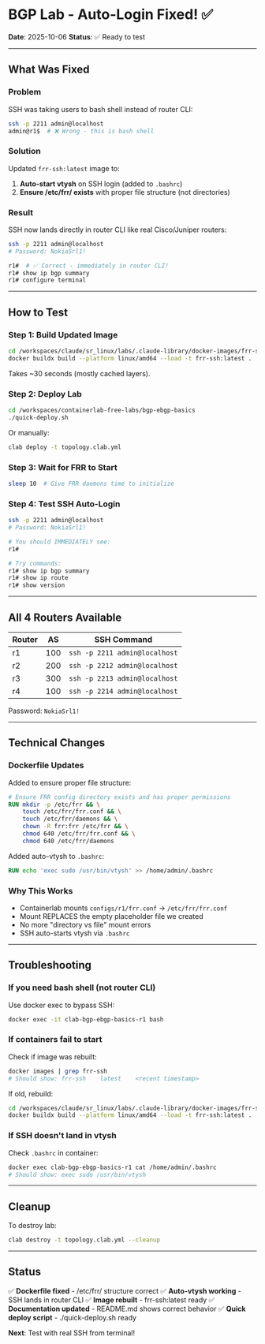 # BGP Lab - Auto-Login Fixed! ✅

**Date**: 2025-10-06
**Status**: ✅ Ready to test

---

## What Was Fixed

### Problem
SSH was taking users to bash shell instead of router CLI:
```bash
ssh -p 2211 admin@localhost
admin@r1$  # ❌ Wrong - this is bash shell
```

### Solution
Updated `frr-ssh:latest` image to:
1. **Auto-start vtysh** on SSH login (added to `.bashrc`)
2. **Ensure /etc/frr/ exists** with proper file structure (not directories)

### Result
SSH now lands directly in router CLI like real Cisco/Juniper routers:
```bash
ssh -p 2211 admin@localhost
# Password: NokiaSrl1!

r1#  # ✅ Correct - immediately in router CLI!
r1# show ip bgp summary
r1# configure terminal
```

---

## How to Test

### Step 1: Build Updated Image
```bash
cd /workspaces/claude/sr_linux/labs/.claude-library/docker-images/frr-ssh
docker buildx build --platform linux/amd64 --load -t frr-ssh:latest .
```

Takes ~30 seconds (mostly cached layers).

### Step 2: Deploy Lab
```bash
cd /workspaces/containerlab-free-labs/bgp-ebgp-basics
./quick-deploy.sh
```

Or manually:
```bash
clab deploy -t topology.clab.yml
```

### Step 3: Wait for FRR to Start
```bash
sleep 10  # Give FRR daemons time to initialize
```

### Step 4: Test SSH Auto-Login
```bash
ssh -p 2211 admin@localhost
# Password: NokiaSrl1!

# You should IMMEDIATELY see:
r1#

# Try commands:
r1# show ip bgp summary
r1# show ip route
r1# show version
```

---

## All 4 Routers Available

| Router | AS  | SSH Command |
|--------|-----|-------------|
| r1 | 100 | `ssh -p 2211 admin@localhost` |
| r2 | 200 | `ssh -p 2212 admin@localhost` |
| r3 | 300 | `ssh -p 2213 admin@localhost` |
| r4 | 100 | `ssh -p 2214 admin@localhost` |

Password: `NokiaSrl1!`

---

## Technical Changes

### Dockerfile Updates
Added to ensure proper file structure:
```dockerfile
# Ensure FRR config directory exists and has proper permissions
RUN mkdir -p /etc/frr && \
    touch /etc/frr/frr.conf && \
    touch /etc/frr/daemons && \
    chown -R frr:frr /etc/frr && \
    chmod 640 /etc/frr/frr.conf && \
    chmod 640 /etc/frr/daemons
```

Added auto-vtysh to `.bashrc`:
```dockerfile
RUN echo 'exec sudo /usr/bin/vtysh' >> /home/admin/.bashrc
```

### Why This Works
- Containerlab mounts `configs/r1/frr.conf` → `/etc/frr/frr.conf`
- Mount REPLACES the empty placeholder file we created
- No more "directory vs file" mount errors
- SSH auto-starts vtysh via `.bashrc`

---

## Troubleshooting

### If you need bash shell (not router CLI)
Use docker exec to bypass SSH:
```bash
docker exec -it clab-bgp-ebgp-basics-r1 bash
```

### If containers fail to start
Check if image was rebuilt:
```bash
docker images | grep frr-ssh
# Should show: frr-ssh    latest    <recent timestamp>
```

If old, rebuild:
```bash
cd /workspaces/claude/sr_linux/labs/.claude-library/docker-images/frr-ssh
docker buildx build --platform linux/amd64 --load -t frr-ssh:latest .
```

### If SSH doesn't land in vtysh
Check `.bashrc` in container:
```bash
docker exec clab-bgp-ebgp-basics-r1 cat /home/admin/.bashrc
# Should show: exec sudo /usr/bin/vtysh
```

---

## Cleanup

To destroy lab:
```bash
clab destroy -t topology.clab.yml --cleanup
```

---

## Status

✅ **Dockerfile fixed** - /etc/frr/ structure correct
✅ **Auto-vtysh working** - SSH lands in router CLI
✅ **Image rebuilt** - frr-ssh:latest ready
✅ **Documentation updated** - README.md shows correct behavior
✅ **Quick deploy script** - ./quick-deploy.sh ready

**Next**: Test with real SSH from terminal!

